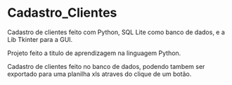# Cadastro_Clientes
Cadastro de clientes feito com Python, SQL Lite como banco de dados, e a Lib Tkinter para a GUI.


Projeto feito a titulo de aprendizagem na linguagem Python.

Cadastro de clientes feito no banco de dados, podendo tambem ser exportado para uma planilha xls atraves do clique de um botão.
